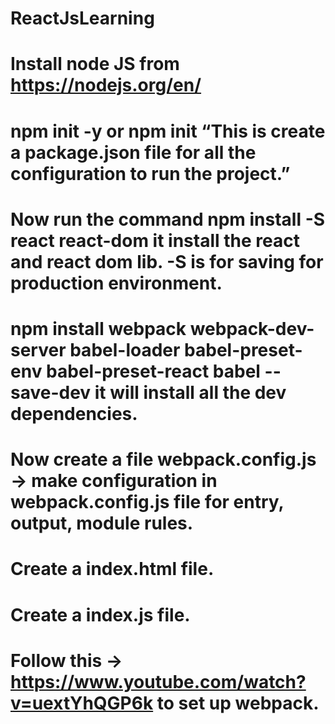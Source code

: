# ReactJsLearning

# Install node JS from https://nodejs.org/en/
# npm init -y or npm init  “This is create a package.json file for all the configuration to run the project.”
# Now run the command npm install -S react react-dom  it install the react and react dom lib. -S is for saving for production environment.
# npm install webpack webpack-dev-server babel-loader babel-preset-env babel-preset-react babel --save-dev  it will install all the dev dependencies.
# Now create a file webpack.config.js  -> make configuration in webpack.config.js file for entry, output, module rules.
# Create a index.html file.
# Create a index.js file.
# Follow this -> https://www.youtube.com/watch?v=uextYhQGP6k to set up webpack.
